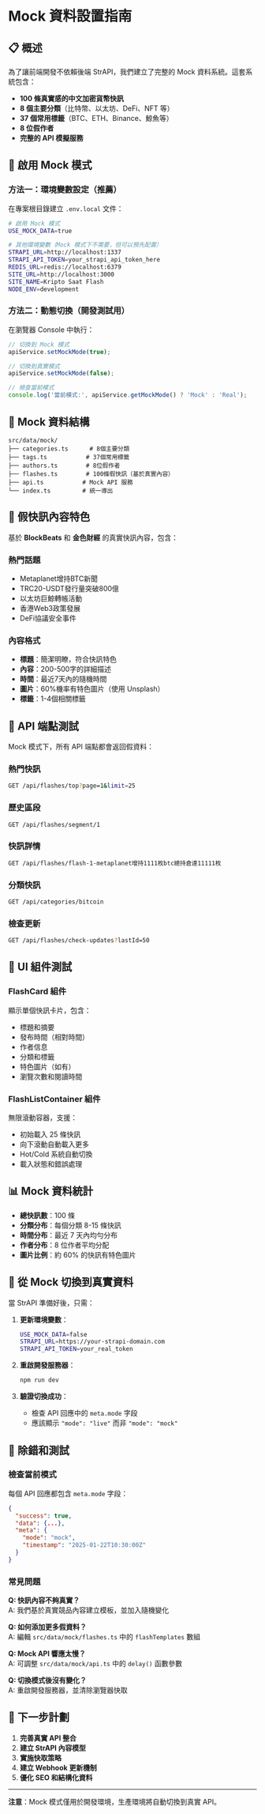 # Mock 資料設置指南

## 📋 概述

為了讓前端開發不依賴後端 StrAPI，我們建立了完整的 Mock 資料系統。這套系統包含：

- **100 條真實感的中文加密貨幣快訊**
- **8 個主要分類**（比特幣、以太坊、DeFi、NFT 等）
- **37 個常用標籤**（BTC、ETH、Binance、鯨魚等）
- **8 位假作者**
- **完整的 API 模擬服務**

## 🚀 啟用 Mock 模式

### 方法一：環境變數設定（推薦）

在專案根目錄建立 `.env.local` 文件：

```bash
# 啟用 Mock 模式
USE_MOCK_DATA=true

# 其他環境變數（Mock 模式下不需要，但可以預先配置）
STRAPI_URL=http://localhost:1337
STRAPI_API_TOKEN=your_strapi_api_token_here
REDIS_URL=redis://localhost:6379
SITE_URL=http://localhost:3000
SITE_NAME=Kripto Saat Flash
NODE_ENV=development
```

### 方法二：動態切換（開發測試用）

在瀏覽器 Console 中執行：

```javascript
// 切換到 Mock 模式
apiService.setMockMode(true);

// 切換到真實模式
apiService.setMockMode(false);

// 檢查當前模式
console.log('當前模式:', apiService.getMockMode() ? 'Mock' : 'Real');
```

## 📁 Mock 資料結構

```
src/data/mock/
├── categories.ts      # 8個主要分類
├── tags.ts           # 37個常用標籤
├── authors.ts        # 8位假作者
├── flashes.ts        # 100條假快訊（基於真實內容）
├── api.ts           # Mock API 服務
└── index.ts         # 統一導出
```

## 📰 假快訊內容特色

基於 **BlockBeats** 和 **金色財經** 的真實快訊內容，包含：

### 熱門話題
- Metaplanet增持BTC新聞
- TRC20-USDT發行量突破800億
- 以太坊巨鯨轉帳活動
- 香港Web3政策發展
- DeFi協議安全事件

### 內容格式
- **標題**：簡潔明瞭，符合快訊特色
- **內容**：200-500字的詳細描述
- **時間**：最近7天內的隨機時間
- **圖片**：60%機率有特色圖片（使用 Unsplash）
- **標籤**：1-4個相關標籤

## 🔧 API 端點測試

Mock 模式下，所有 API 端點都會返回假資料：

### 熱門快訊
```bash
GET /api/flashes/top?page=1&limit=25
```

### 歷史區段
```bash
GET /api/flashes/segment/1
```

### 快訊詳情
```bash
GET /api/flashes/flash-1-metaplanet增持1111枚btc總持倉達11111枚
```

### 分類快訊
```bash
GET /api/categories/bitcoin
```

### 檢查更新
```bash
GET /api/flashes/check-updates?lastId=50
```

## 🎨 UI 組件測試

### FlashCard 組件
顯示單個快訊卡片，包含：
- 標題和摘要
- 發布時間（相對時間）
- 作者信息
- 分類和標籤
- 特色圖片（如有）
- 瀏覽次數和閱讀時間

### FlashListContainer 組件
無限滾動容器，支援：
- 初始載入 25 條快訊
- 向下滾動自動載入更多
- Hot/Cold 系統自動切換
- 載入狀態和錯誤處理

## 📊 Mock 資料統計

- **總快訊數**：100 條
- **分類分布**：每個分類 8-15 條快訊
- **時間分布**：最近 7 天內均勻分布
- **作者分布**：8 位作者平均分配
- **圖片比例**：約 60% 的快訊有特色圖片

## 🔄 從 Mock 切換到真實資料

當 StrAPI 準備好後，只需：

1. **更新環境變數**：
   ```bash
   USE_MOCK_DATA=false
   STRAPI_URL=https://your-strapi-domain.com
   STRAPI_API_TOKEN=your_real_token
   ```

2. **重啟開發服務器**：
   ```bash
   npm run dev
   ```

3. **驗證切換成功**：
   - 檢查 API 回應中的 `meta.mode` 字段
   - 應該顯示 `"mode": "live"` 而非 `"mode": "mock"`

## 🐛 除錯和測試

### 檢查當前模式
每個 API 回應都包含 `meta.mode` 字段：

```json
{
  "success": true,
  "data": {...},
  "meta": {
    "mode": "mock",
    "timestamp": "2025-01-22T10:30:00Z"
  }
}
```

### 常見問題

**Q: 快訊內容不夠真實？**  
A: 我們基於真實競品內容建立模板，並加入隨機變化

**Q: 如何添加更多假資料？**  
A: 編輯 `src/data/mock/flashes.ts` 中的 `flashTemplates` 數組

**Q: Mock API 響應太慢？**  
A: 可調整 `src/data/mock/api.ts` 中的 `delay()` 函數參數

**Q: 切換模式後沒有變化？**  
A: 重啟開發服務器，並清除瀏覽器快取

## 🎯 下一步計劃

1. **完善真實 API 整合**
2. **建立 StrAPI 內容模型**
3. **實施快取策略**
4. **建立 Webhook 更新機制**
5. **優化 SEO 和結構化資料**

---

**注意**：Mock 模式僅用於開發環境，生產環境將自動切換到真實 API。 